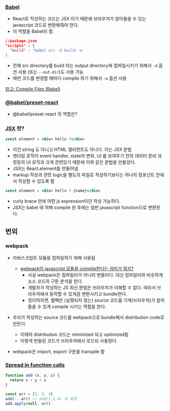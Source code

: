 ### [Babel](https://babeljs.io/)

- React로 작성하는 코드는 JSX 이기 때문에 브라우저가 알아들을 수 있는 javascript 코드로 변환해줘야 한다.
- 이 역할을 Babel이 함.

```json
//package.json
"scripts" : {
  "build" : "babel src -d build -w
}
```

- 전체 src directory를 build 라는 output directory에 컴파일시키기 위해서 `-d` 옵션 사용 (또는 `--out-dir`)도 사용 가능
- 매번 코드를 변경할 때마다 compile 하기 위해서 `-w` 옵션 사용

[참고: Compile Files (Babel)](https://babeljs.io/docs/en/babel-cli#compile-files)

### [@babel/preset-react](https://babeljs.io/docs/en/babel-preset-react)

- @babel/preset-react 의 역할은?

### [JSX](https://reactjs.org/docs/introducing-jsx.html) 란?

```jsx
const element = <div> hello !</div>
```

- 이건 string 도 아니고 HTML 엘리먼트도 아니다. 이는 JSX 문법
- 렌더링 로직이 event handler, state의 변화, UI 를 보여주기 전의 데이터 준비 과정등의 UI 로직과 크게 관련있기 때문에 이와 같은 문법을 만들었다.
- JSX는 React.element를 만들어냄.
- markup 작성과 관련 logic을 별도의 파일로 작성하기보다는 하나의 컴포넌트 안에서 작성할 수 있도록 함

```jsx
const element = <div> hello ! {name}</div>
```

- curly brace 안에 어떤 js expression이던 작성 가능하다.
- JSX는 babel 에 의해 compile 된 후에는 일반 javascript function으로 변환된다.

## 번외

### webpack

- 자바스크립트 모듈을 컴파일하기 위해 사용됨

  - [webpack이 javascript 모듈을 compile한다는 의미가 뭐지?](https://stackoverflow.com/questions/53582697/what-does-webpack-compiles-javascript-modules-mean)
    - 사실 webpack은 컴파일러가 아니라 번들러다. 대신 컴파일러와 비슷하게 소스 코드의 구문 분석을 한다.
    - 개발자가 작성하는 JS 최신 문법은 브라우저가 이해할 수 없다. 따라서 브라우저에서 동작할 수 있게끔 변환시키고 bundle한다.
    - 정리하자면, 웹팩은 (실행되지 않는) source 코드를 기계(브라우저)가 알아들을 수 있게 compile 시키는 역할을 한다.

- 우리가 작성하는 source 코드를 webpack으로 bundle해서 distribution code로 만든다.
  - 이때의 distribution 코드는 minimized 되고 optimized됨
  - 이렇게 번들된 코드가 브라우저에서 로드되 사용된다.
- webpack은 import, export 구문을 transpile 함

### [Spread in function calls](https://developer.mozilla.org/en-US/docs/Web/JavaScript/Reference/Operators/Spread_syntax#spread_in_function_calls)

```js
function add (x, y, z) {
  return x + y + z
}

const arr = [1, 2, 4]
add(...arr) // add(1,2,4) 와 동일
add.apply(null, arr)
```
